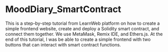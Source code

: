 # MoodDiary_SmartContract
This is a step-by-step tutorial from LearnWeb platform on how to create a simple frontend website, create and deploy a Solidity smart contract, and connect them together. 
We use MetaMask, Remix IDE, and Ethers.js. At the end of this tutorial, I was be able to create a simple frontend with two buttons that can interact with smart contract functions.
